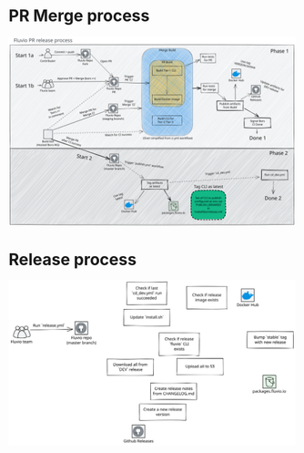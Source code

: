 # PR Merge process 

![](./process-diagrams/pr-merge-process.svg)

# Release process 

![](./process-diagrams/release-process.svg)